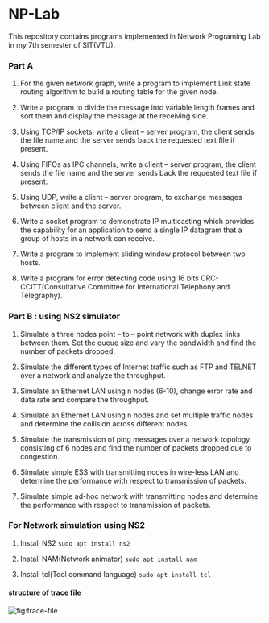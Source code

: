 # NP-Lab
This repository contains programs implemented in Network Programing Lab in my 7th semester of SIT(VTU).


### Part A
1. For the given network graph, write a program to implement Link state routing algorithm to build a routing table for the given node.

2. Write a program to divide the message into variable length frames and sort them and display the message at the receiving side.

3. Using TCP/IP sockets, write a client – server program, the client sends the file name and the server sends back the requested text file if present.

4. Using FIFOs as IPC channels, write a client – server program, the client sends the file name and the server sends back the requested text file if present.

5. Using UDP, write a client – server program, to exchange messages between client and the server.

6. Write a socket program to demonstrate IP multicasting which provides the capability for an application to send a single IP datagram that a group of hosts in a network can receive.

7. Write a program to implement sliding window protocol between two hosts.

8. Write a program for error detecting code using 16 bits CRC-CCITT(Consultative Committee for International Telephony and Telegraphy).


### Part B : using NS2 simulator
1. Simulate a three nodes point – to – point network with duplex links between them. Set the queue size and vary the bandwidth and find the number of packets dropped.

2. Simulate the different types of Internet traffic such as FTP and TELNET over a network and analyze the throughput.

3. Simulate an Ethernet LAN using n nodes (6-10), change error rate and data rate and compare the throughput.

4. Simulate an Ethernet LAN using n nodes and set multiple traffic nodes and determine the collision across different nodes.

5. Simulate the transmission of ping messages over a network topology consisting of 6 nodes and find the number of packets dropped due to congestion.

6. Simulate simple ESS with transmitting nodes in wire-less LAN and determine the performance with respect to transmission of packets.

7. Simulate simple ad-hoc network with transmitting nodes and determine the performance with respect to transmission of packets.


### For Network simulation using NS2
1. Install NS2
    	` sudo apt install ns2 `

2. Install NAM(Network animator)
		` sudo apt install nam `

3. Install tcl(Tool command language)
		` sudo apt install tcl `


#### structure of trace file
    
![fig:trace-file](https://github.com/git-akshat/NP-Lab/tree/master/others/trace-file-structure.gif)